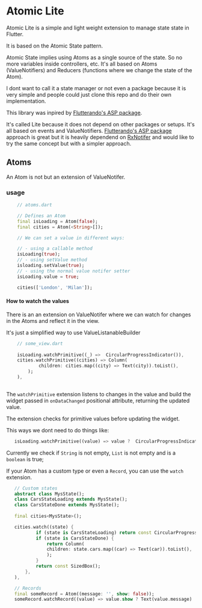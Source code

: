 
# Atomic Lite
Atomic Lite is a simple and light weight extension to manage state state in Flutter. 

It is based on the Atomic State pattern. 

Atomic State implies using Atoms as a single source of the state. So no more variables inside controllers, etc.
It's all based on Atoms (ValueNotifiers) and Reducers (functions where we change the state of the Atom).

I dont want to call it a state manager or not even a package because it is very simple and  people could just clone this repo and do their own implementation.

This library was inpired by [Flutterando's ASP package](https://github.com/Flutterando/asp).

It's called Lite because it does not depend on other packages or setups. It's all based on events and ValueNotifiers.
[Flutterando's ASP package](https://github.com/Flutterando/asp) approach is great but it is heavily dependend on [RxNotifer](https://github.com/Flutterando/rx_notifier) and  would like to try the same concept but with a simpler approach.

## Atoms
An Atom is not but an extension of ValueNotifer.


### usage
```dart 
    // atoms.dart

    // Defines an Atom
    final isLoading = Atom(false);
    final cities = Atom(<String>[]);

    // We can set a value in different ways:

    // - using a callable method
    isLoading(true);
    // - using setValue method
    isloading.setValue(true);
    // - using the normal value notifer setter
    isLoading.value = true;

    cities(['London', 'Milan']);

```
#### How to watch the values
There is an an extension on ValueNotifer where we can watch for changes in the Atoms and reflect it in the view.

It's just a simplified way to use ValueListanableBuilder

```dart
    // some_view.dart
    
    isLoading.watchPrimitive((_) =>  CircularProgressIndicator()),
    cities.watchPrimitive((cities) => Column(
            children: cities.map((city) => Text(city)).toList(),
        );
    ),
    
```
 The `watchPrimitive` extension listens to changes in the value and build the widget passed in `onDataChanged` positional attribute, returning the updated value.

 The extension checks for primitive values before updating the widget.

 This ways we dont need to do things like:
 ```dart
    isLoading.watchPrimitive((value) => value ?  CircularProgressIndicator() : SizedBox()),
 ```
 Currently we check if `String` is not empty, `List` is not empty and is a `boolean` is true;

 If your Atom has a custom type or even a `Record`, you can use the  `watch` extension.
 ```dart
    // Custom states
    abstract class MysState();
    class CarsStateLoading extends MysState();
    class CarsStateDone extends MysState();
  
    final cities<MysState>();

    cities.watch((state) {
            if (state is CarsStateLoading) return const CircularProgressIndicator();
            if (state is CarsStateDone) {
                return Column(
                children: state.cars.map((car) => Text(car)).toList(),
                );
            }
            return const SizedBox();
        },
    ),

    // Records
    final someRecord = Atom((message: '', show: false));
    someRecord.watchRecord((value) => value.show ? Text(value.message) : const SizedBox()),
 ```
